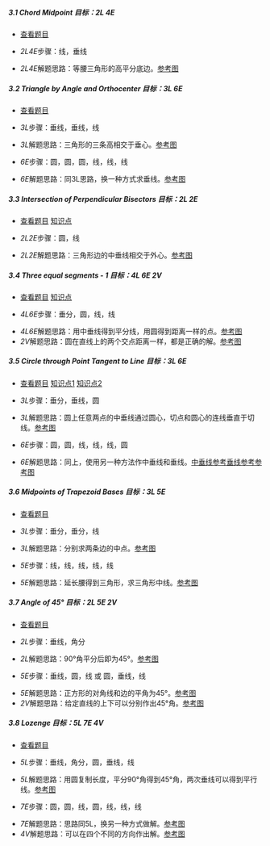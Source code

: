 ##### 3.1 Chord Midpoint *目标：2L 4E*
- [查看题目](images/level/chord-midpoint.png) 
+ *2L4E*步骤：线，垂线
- *2L4E*解题思路：等腰三角形的高平分底边。[参考图](solved/3.1.2L4E.png)


##### 3.2 Triangle by Angle and Orthocenter *目标：3L 6E*
- [查看题目](images/level/a-tr-by-orthocenter.png) 
+ *3L*步骤：垂线，垂线，线
- *3L*解题思路：三角形的三条高相交于垂心。[参考图](solved/3.2.3L.png)
+ *6E*步骤：圆，圆，圆，线，线，线
- *6E*解题思路：同3L思路，换一种方式求垂线。[参考图](solved/3.2.6E.png)


##### 3.3 Intersection of Perpendicular Bisectors *目标：2L 2E*
- [查看题目](images/level/a-tr-by-circumcenter.png) [知识点](images/hints/Fact-CircumCircle.png) 
+ *2L2E*步骤：圆，线
- *2L2E*解题思路：三角形边的中垂线相交于外心。[参考图](solved/3.3.2L2E.png)


##### 3.4 Three equal segments - 1 *目标：4L 6E 2V*
- [查看题目](images/level/a-equal-segments1.png) [知识点](images/hints/Fact-PBisect.png) 
+ *4L6E*步骤：垂分，圆，线，线
- *4L6E*解题思路：用中垂线得到平分线，用圆得到距离一样的点。[参考图](solved/3.4.4L6E.png)
- *2V*解题思路：圆在直线上的两个交点距离一样，都是正确的解。[参考图](solved/3.4.2V.png)


##### 3.5 Circle through Point Tangent to Line *目标：3L 6E*
- [查看题目](images/level/circle-tangent-p-l.png) [知识点1](images/hints/Fact-Tangent.png) [知识点2](images/hints/Fact-PBisect.png) 
+ *3L*步骤：垂分，垂线，圆
- *3L*解题思路：圆上任意两点的中垂线通过圆心，切点和圆心的连线垂直于切线。[参考图](solved/3.5.3L.png)
+ *6E*步骤：圆，圆，线，线，线，圆
- *6E*解题思路：同上，使用另一种方法作中垂线和垂线。[中垂线参考](solved/3.5.6E.1.png)[垂线参考](solved/3.5.6E.2.png)[参考图](solved/3.5.6E.3.png)


##### 3.6 Midpoints of Trapezoid Bases *目标：3L 5E*
- [查看题目](images/level/trapezoid-cut.png) 
+ *3L*步骤：垂分，垂分，线
- *3L*解题思路：分别求两条边的中点。[参考图](solved/3.6.3L.png)
+ *5E*步骤：线，线，线，线，线
- *5E*解题思路：延长腰得到三角形，求三角形中线。[参考图](solved/3.6.5E.png)


##### 3.7 Angle of 45° *目标：2L 5E 2V*
- [查看题目](images/level/angle45.png) 
+ *2L*步骤：垂线，角分
- *2L*解题思路：90°角平分后即为45°。[参考图](solved/3.7.2L.png)
+ *5E*步骤：垂线，圆，线 或 圆，垂线，线
- *5E*解题思路：正方形的对角线和边的平角为45°。[参考图](solved/3.7.5E.png)
- *2V*解题思路：给定直线的上下可以分别作出45°角。[参考图](solved/3.7.2V.png)


##### 3.8 Lozenge *目标：5L 7E 4V*
- [查看题目](images/level/lozenge.png) 
+ *5L*步骤：垂线，角分，圆，垂线，线
- *5L*解题思路：用圆复制长度，平分90°角得到45°角，两次垂线可以得到平行线。[参考图](solved/3.8.5L.png)
+ *7E*步骤：圆，圆，线，圆，线，线，线
- *7E*解题思路：思路同5L，换另一种方式做解。[参考图](solved/3.8.7E.png)
- *4V*解题思路：可以在四个不同的方向作出解。[参考图](solved/3.8.4V.png)

